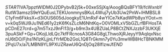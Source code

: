 $START$lVA7ppztWlDM0J2DPybvB2j5k+00xeSSjXq/AoogBQsBFY19/fcWxnbYRutW3amszS9eYQuEusLTEKUonmnysBKuL4Wuj7yUb3Uw2PnW+lHMBSL8C1yFm6FkksX+d3iOUS605dJoogkyE1UmRxF4wYICe7kKadWPb8yxYOot+mv+k0q5WJl9Ju1NEd61y2zK6fKsZLcM6NhtKq+O0VOMLxV5bGZLrfBFHosTApCDnE27crd+g7m5TxzJ9nFl13/g+b9m3x4UBZUaLP8BCtZNXJzzbF3UKXjE3puASkF+Gp+OKojLldLQc7kfFRcnosA3G84G8gLThwoXjRJeyyY9AqIqxNscnU6tDO/Fjhs1N1zKLjjnLfYrMDb2GoL1Q8TrGkmn7y0Yu3mwWB8HcTBNKMM2PqU7x/a7LMBN9YL9PXUZRawU6QnDjOq28lfIzwJf$END$